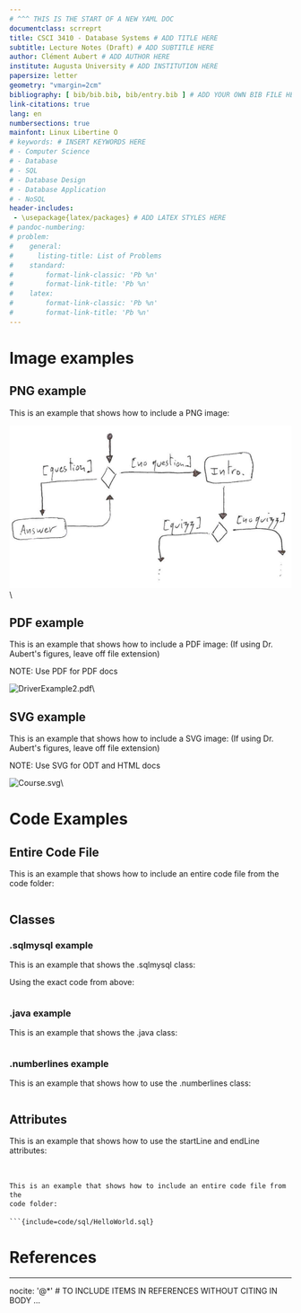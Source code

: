 ```yaml
--- 
# ^^^ THIS IS THE START OF A NEW YAML DOC
documentclass: scrreprt
title: CSCI 3410 - Database Systems # ADD TITLE HERE 
subtitle: Lecture Notes (Draft) # ADD SUBTITLE HERE
author: Clément Aubert # ADD AUTHOR HERE 
institute: Augusta University # ADD INSTITUTION HERE
papersize: letter
geometry: "vmargin=2cm"
bibliography: [ bib/bib.bib, bib/entry.bib ] # ADD YOUR OWN BIB FILE HERE
link-citations: true
lang: en
numbersections: true
mainfont: Linux Libertine O
# keywords: # INSERT KEYWORDS HERE
# - Computer Science
# - Database
# - SQL
# - Database Design
# - Database Application
# - NoSQL
header-includes:
 - \usepackage{latex/packages} # ADD LATEX STYLES HERE
# pandoc-numbering:
# problem:
#    general:
#      listing-title: List of Problems 
#    standard:
#        format-link-classic: 'Pb %n'
#        format-link-title: 'Pb %n'
#    latex:
#        format-link-classic: 'Pb %n'
#        format-link-title: 'Pb %n'
---
```



# Image examples

## PNG example

This is an example that shows how to include a PNG image:

![Activity_diag.png](img/Activity_diag.png)\

## PDF example

This is an example that shows how to include a PDF image:
(If using Dr. Aubert's figures, leave off file extension)

NOTE: Use PDF for PDF docs

![DriverExample2.pdf](fig/fd/DriverExample2)\

## SVG example

This is an example that shows how to include a SVG image:
(If using Dr. Aubert's figures, leave off file extension)

NOTE: Use SVG for ODT and HTML docs

![Course.svg](fig/fd/Course)\




# Code Examples

## Entire Code File

This is an example that shows how to include an entire code file from the 
code folder:

```{include=code/sql/HelloWorld.sql}
```

## Classes

### .sqlmysql example

This is an example that shows the .sqlmysql class:

Using the exact code from above:

```{.sqlmysql include=code/sql/HelloWorld.sql}
```

### .java example

This is an example that shows the .java class:

```{.java .numberLines include=code/java/HelloWorld.java}
```

### .numberlines example

This is an example that shows how to use the .numberlines class:

```{.sqlmysql .numberLines include=code/sql/HelloWorld.sql}
```

## Attributes 

This is an example that shows how to use the startLine and endLine attributes:

```{.sqlmysql .numberLines startLine=1 endLine=1 include=code/sql/HelloWorld.sql}


This is an example that shows how to include an entire code file from the 
code folder:

```{include=code/sql/HelloWorld.sql}
```



# References

---
nocite: '@*' # TO INCLUDE ITEMS IN REFERENCES WITHOUT CITING IN BODY
...

<!-- REFERENCES AUTOMATICALLY INCLUDED AT THE END OF DOCUMENT -->











